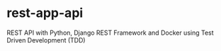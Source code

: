 # rest-app-api
REST API with Python, Django REST Framework and Docker using Test Driven Development (TDD)
